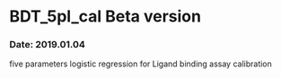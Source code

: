 # BDT_5pl_cal Beta version 
<h3> Date: 2019.01.04 </h3>
five parameters logistic regression for Ligand binding assay calibration
